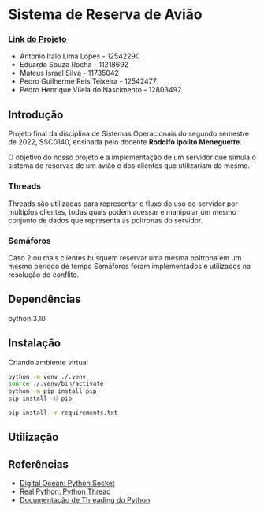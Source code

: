 # Sistema de Reserva de Avião
### [Link do Projeto](https://github.com/Edwolt/Sistema-de-Reserva-Aviao)

- Antonio Italo Lima Lopes - 12542290
- Eduardo Souza Rocha - 11218692
- Mateus Israel Silva - 11735042
- Pedro Guilherme Reis Teixeira - 12542477
- Pedro Henrique Vilela do Nascimento - 12803492

## Introdução
Projeto final da disciplina de Sistemas Operacionais do segundo semestre de 2022, SSC0140, ensinada pelo docente **Rodolfo Ipolito Meneguette**.

O objetivo do nosso projeto é a implementação de um servidor que simula o sistema de reservas de um avião e dos clientes que utilizariam do mesmo.

### Threads
Threads são utilizadas para representar o fluxo do uso do servidor por multiplos clientes, todas quais podem acessar e manipular um mesmo conjunto de dados que representa as poltronas do servidor.

### Semáforos
Caso 2 ou mais clientes busquem reservar uma mesma poltrona em um mesmo período de tempo Semáforos foram implementados e utilizados na resolução do conflito.
## Dependências

python 3.10

## Instalação

Criando ambiente virtual
```bash
python -m venv ./.venv
source ./.venv/bin/activate
python -m pip install pip
pip install -U pip
```

```bash
pip install -r requirements.txt
```

## Utilização

## Referências
- [Digital Ocean: Python Socket](https://www.digitalocean.com/community/tutorials/python-socket-programming-server-client)
- [Real Python: Python Thread](https://realpython.com/intro-to-python-threading/)
- [Documentação de Threading do Python](https://docs.python.org/3/library/threading.html)
